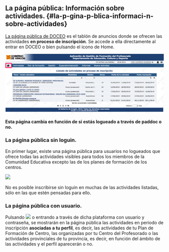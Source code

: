 ## La página pública: Información sobre actividades. {#la-p-gina-p-blica-informaci-n-sobre-actividades}

[La página pública de DOCEO](http://preaplicaciones.aragon.es/epgfp/portada) es el tablón de anuncios donde se ofrecen las actividades **en proceso de inscripción**. Se accede a ella directamente al entrar en DOCEO o bien pulsando el icono de Home.

![](https://raw.githubusercontent.com/catedu/manualdoceo/master/assets/doceopaginapublica.png)

**Esta página cambia en función de si estás logueado a través de paddoc o no.**

### La página pública sin loguin. 

En primer lugar, existe una página pública para usuarios no logueados que ofrece todas las actividades visibles para todos los miembros de la Comunidad Educativa excepto las de los planes de formación de los centros.

![](https://raw.githubusercontent.com/catedu/manualdoceo/master/assets/Selección_715.png)

No es posible inscribirse sin loguin en muchas de las actividades listadas, sólo en las que estén pensadas para ello.
 
### La página pública con usuario. 

Pulsando ![](https://raw.githubusercontent.com/catedu/manualdoceo/master/assets/Selección_787.png) o entrando a través de dicha plataforma con usuario y contraseña, se mostrarán en la página pública las actividades en periodo de inscripción **asociadas a tu perfil**, es decir, las actividades de tu Plan de Formación de Centro, las organizadas por tu Centro del Profesorado o las actividades provinciales de tu provincia, es decir, en función del ámbito de las actividades y el perfil aparecerán o no.



